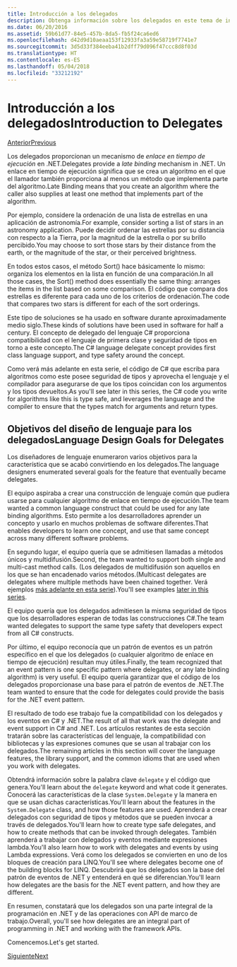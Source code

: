 ```yaml
---
title: Introducción a los delegados
description: Obtenga información sobre los delegados en este tema de introducción que presenta los conceptos básicos y explica los objetivos del diseño del lenguaje para los delegados.
ms.date: 06/20/2016
ms.assetid: 59b61d77-84e5-457b-8da5-fb5f24ca6ed6
ms.openlocfilehash: d42d9d10aeaa153f12933fa3a59e58719f7741e7
ms.sourcegitcommit: 3d5d33f384eeba41b2dff79d096f47ccc8d8f03d
ms.translationtype: HT
ms.contentlocale: es-ES
ms.lasthandoff: 05/04/2018
ms.locfileid: "33212192"
---
```

# <a name="introduction-to-delegates"></a><span data-ttu-id="24f5f-103">Introducción a los delegados</span><span class="sxs-lookup"><span data-stu-id="24f5f-103">Introduction to Delegates</span></span>

[<span data-ttu-id="24f5f-104">Anterior</span><span class="sxs-lookup"><span data-stu-id="24f5f-104">Previous</span></span>](delegates-events.md)

<span data-ttu-id="24f5f-105">Los delegados proporcionan un mecanismo de *enlace en tiempo de ejecución* en .NET.</span><span class="sxs-lookup"><span data-stu-id="24f5f-105">Delegates provide a *late binding* mechanism in .NET.</span></span> <span data-ttu-id="24f5f-106">Un enlace en tiempo de ejecución significa que se crea un algoritmo en el que el llamador también proporciona al menos un método que implementa parte del algoritmo.</span><span class="sxs-lookup"><span data-stu-id="24f5f-106">Late Binding means that you create an algorithm where the caller also supplies at least one method that implements part of the algorithm.</span></span>

<span data-ttu-id="24f5f-107">Por ejemplo, considere la ordenación de una lista de estrellas en una aplicación de astronomía.</span><span class="sxs-lookup"><span data-stu-id="24f5f-107">For example, consider sorting a list of stars in an astronomy application.</span></span>
<span data-ttu-id="24f5f-108">Puede decidir ordenar las estrellas por su distancia con respecto a la Tierra, por la magnitud de la estrella o por su brillo percibido.</span><span class="sxs-lookup"><span data-stu-id="24f5f-108">You may choose to sort those stars by their distance from the earth, or the magnitude of the star, or their perceived brightness.</span></span>

<span data-ttu-id="24f5f-109">En todos estos casos, el método Sort() hace básicamente lo mismo: organiza los elementos en la lista en función de una comparación.</span><span class="sxs-lookup"><span data-stu-id="24f5f-109">In all those cases, the Sort() method does essentially the same thing: arranges the items in the list based on some comparison.</span></span> <span data-ttu-id="24f5f-110">El código que compara dos estrellas es diferente para cada uno de los criterios de ordenación.</span><span class="sxs-lookup"><span data-stu-id="24f5f-110">The code that compares two stars is different for each of the sort orderings.</span></span>

<span data-ttu-id="24f5f-111">Este tipo de soluciones se ha usado en software durante aproximadamente medio siglo.</span><span class="sxs-lookup"><span data-stu-id="24f5f-111">These kinds of solutions have been used in software for half a century.</span></span>
<span data-ttu-id="24f5f-112">El concepto de delegado del lenguaje C# proporciona compatibilidad con el lenguaje de primera clase y seguridad de tipos en torno a este concepto.</span><span class="sxs-lookup"><span data-stu-id="24f5f-112">The C# language delegate concept provides first class language support, and type safety around the concept.</span></span>

<span data-ttu-id="24f5f-113">Como verá más adelante en esta serie, el código de C# que escriba para algoritmos como este posee seguridad de tipos y aprovecha el lenguaje y el compilador para asegurarse de que los tipos coincidan con los argumentos y los tipos devueltos.</span><span class="sxs-lookup"><span data-stu-id="24f5f-113">As you'll see later in this series, the C# code you write for algorithms like this is type safe, and leverages the language and the compiler to ensure that the types match for arguments and return types.</span></span>

## <a name="language-design-goals-for-delegates"></a><span data-ttu-id="24f5f-114">Objetivos del diseño de lenguaje para los delegados</span><span class="sxs-lookup"><span data-stu-id="24f5f-114">Language Design Goals for Delegates</span></span>

<span data-ttu-id="24f5f-115">Los diseñadores de lenguaje enumeraron varios objetivos para la característica que se acabó convirtiendo en los delegados.</span><span class="sxs-lookup"><span data-stu-id="24f5f-115">The language designers enumerated several goals for the feature that eventually became delegates.</span></span>

<span data-ttu-id="24f5f-116">El equipo aspiraba a crear una construcción de lenguaje común que pudiera usarse para cualquier algoritmo de enlace en tiempo de ejecución.</span><span class="sxs-lookup"><span data-stu-id="24f5f-116">The team wanted a common language construct that could be used for any late binding algorithms.</span></span> <span data-ttu-id="24f5f-117">Esto permite a los desarrolladores aprender un concepto y usarlo en muchos problemas de software diferentes.</span><span class="sxs-lookup"><span data-stu-id="24f5f-117">That enables developers to learn one concept, and use that same concept across many different software problems.</span></span>

<span data-ttu-id="24f5f-118">En segundo lugar, el equipo quería que se admitiesen llamadas a métodos únicos y multidifusión.</span><span class="sxs-lookup"><span data-stu-id="24f5f-118">Second, the team wanted to support both single and multi-cast method calls.</span></span> <span data-ttu-id="24f5f-119">(Los delegados de multidifusión son aquellos en los que se han encadenado varios métodos.</span><span class="sxs-lookup"><span data-stu-id="24f5f-119">(Multicast delegates are delegates where multiple methods have been chained together.</span></span> <span data-ttu-id="24f5f-120">Verá ejemplos [más adelante en esta serie](delegate-class.md)).</span><span class="sxs-lookup"><span data-stu-id="24f5f-120">You'll see examples [later in this series](delegate-class.md).</span></span> 

<span data-ttu-id="24f5f-121">El equipo quería que los delegados admitiesen la misma seguridad de tipos que los desarrolladores esperan de todas las construcciones C#.</span><span class="sxs-lookup"><span data-stu-id="24f5f-121">The team wanted delegates to support the same type safety that developers expect from all C# constructs.</span></span> 

<span data-ttu-id="24f5f-122">Por último, el equipo reconocía que un patrón de eventos es un patrón específico en el que los delegados (o cualquier algoritmo de enlace en tiempo de ejecución) resultan muy útiles.</span><span class="sxs-lookup"><span data-stu-id="24f5f-122">Finally, the team recognized that an event pattern is one specific pattern where delegates, or any late binding algorithm) is very useful.</span></span> <span data-ttu-id="24f5f-123">El equipo quería garantizar que el código de los delegados proporcionase una base para el patrón de eventos de .NET.</span><span class="sxs-lookup"><span data-stu-id="24f5f-123">The team wanted to ensure that the code for delegates could provide the basis for the .NET event pattern.</span></span>

<span data-ttu-id="24f5f-124">El resultado de todo ese trabajo fue la compatibilidad con los delegados y los eventos en C# y .NET.</span><span class="sxs-lookup"><span data-stu-id="24f5f-124">The result of all that work was the delegate and event support in C# and .NET.</span></span> <span data-ttu-id="24f5f-125">Los artículos restantes de esta sección tratarán sobre las características del lenguaje, la compatibilidad con bibliotecas y las expresiones comunes que se usan al trabajar con los delegados.</span><span class="sxs-lookup"><span data-stu-id="24f5f-125">The remaining articles in this section will cover the language features, the library support, and the common idioms that are used when you work with delegates.</span></span>

<span data-ttu-id="24f5f-126">Obtendrá información sobre la palabra clave `delegate` y el código que genera.</span><span class="sxs-lookup"><span data-stu-id="24f5f-126">You'll learn about the `delegate` keyword and what code it generates.</span></span> <span data-ttu-id="24f5f-127">Conocerá las características de la clase `System.Delegate` y la manera en que se usan dichas características.</span><span class="sxs-lookup"><span data-stu-id="24f5f-127">You'll learn about the features in the `System.Delegate` class, and how those features are used.</span></span> <span data-ttu-id="24f5f-128">Aprenderá a crear delegados con seguridad de tipos y métodos que se pueden invocar a través de delegados.</span><span class="sxs-lookup"><span data-stu-id="24f5f-128">You'll learn how to create type safe delegates, and how to create methods that can be invoked through delegates.</span></span> <span data-ttu-id="24f5f-129">También aprenderá a trabajar con delegados y eventos mediante expresiones lambda.</span><span class="sxs-lookup"><span data-stu-id="24f5f-129">You'll also learn how to work with delegates and events by using Lambda expressions.</span></span> <span data-ttu-id="24f5f-130">Verá como los delegados se convierten en uno de los bloques de creación para LINQ.</span><span class="sxs-lookup"><span data-stu-id="24f5f-130">You'll see where delegates become one of the building blocks for LINQ.</span></span> <span data-ttu-id="24f5f-131">Descubrirá que los delegados son la base del patrón de eventos de .NET y entenderá en qué se diferencian.</span><span class="sxs-lookup"><span data-stu-id="24f5f-131">You'll learn how delegates are the basis for the .NET event pattern, and how they are different.</span></span>

<span data-ttu-id="24f5f-132">En resumen, constatará que los delegados son una parte integral de la programación en .NET y de las operaciones con API de marco de trabajo.</span><span class="sxs-lookup"><span data-stu-id="24f5f-132">Overall, you'll see how delegates are an integral part of programming in .NET and working with the framework APIs.</span></span>

<span data-ttu-id="24f5f-133">Comencemos.</span><span class="sxs-lookup"><span data-stu-id="24f5f-133">Let's get started.</span></span>

[<span data-ttu-id="24f5f-134">Siguiente</span><span class="sxs-lookup"><span data-stu-id="24f5f-134">Next</span></span>](delegate-class.md)
